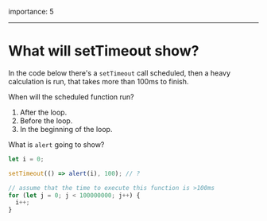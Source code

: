 importance: 5

---

# What will setTimeout show?

In the code below there's a `setTimeout` call scheduled, then a heavy calculation is run, that takes more than 100ms to finish.

When will the scheduled function run?

1. After the loop.
2. Before the loop.
3. In the beginning of the loop.

What is `alert` going to show?

```js
let i = 0;

setTimeout(() => alert(i), 100); // ?

// assume that the time to execute this function is >100ms
for (let j = 0; j < 100000000; j++) {
  i++;
}
```
